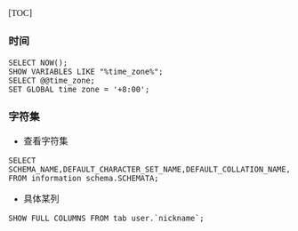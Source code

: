 <font face="Simsun" size=3>

[TOC]

### 时间
~~~
SELECT NOW();
SHOW VARIABLES LIKE "%time_zone%";
SELECT @@time_zone;
SET GLOBAL time_zone = '+8:00';
~~~


### 字符集

- 查看字符集
~~~
SELECT SCHEMA_NAME,DEFAULT_CHARACTER_SET_NAME,DEFAULT_COLLATION_NAME,SQL_PATH FROM information_schema.SCHEMATA;
~~~
- 具体某列
~~~
SHOW FULL COLUMNS FROM tab_user.`nickname`;
~~~

</font>